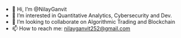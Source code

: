 - 👋 Hi, I’m @NilayGanvit
- 👀 I’m interested in Quantitative Analytics, Cybersecurity and Dev.
- 💞️ I’m looking to collaborate on Algorithmic Trading and Blockchain
- 📫 How to reach me: nilayganvit252@gmail.com
